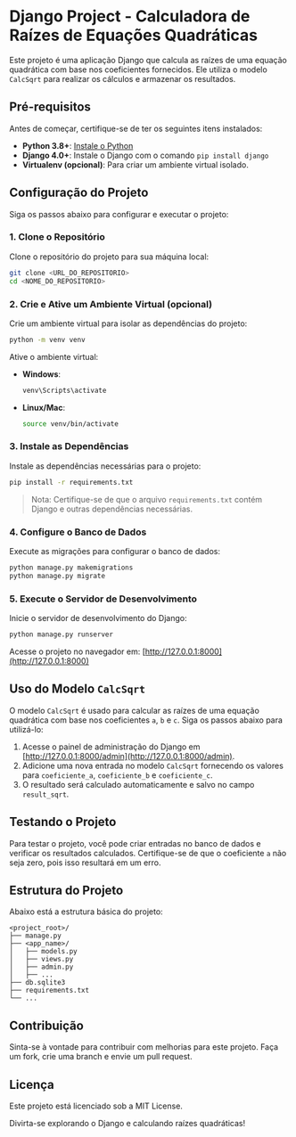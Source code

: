 
# Django Project - Calculadora de Raízes de Equações Quadráticas

Este projeto é uma aplicação Django que calcula as raízes de uma equação quadrática com base nos coeficientes fornecidos. Ele utiliza o modelo `CalcSqrt` para realizar os cálculos e armazenar os resultados.

## Pré-requisitos

Antes de começar, certifique-se de ter os seguintes itens instalados:

- **Python 3.8+**: [Instale o Python](https://www.python.org/downloads/)
- **Django 4.0+**: Instale o Django com o comando `pip install django`
- **Virtualenv (opcional)**: Para criar um ambiente virtual isolado.

## Configuração do Projeto

Siga os passos abaixo para configurar e executar o projeto:

### 1. Clone o Repositório

Clone o repositório do projeto para sua máquina local:

```bash
git clone <URL_DO_REPOSITORIO>
cd <NOME_DO_REPOSITORIO>
```

### 2. Crie e Ative um Ambiente Virtual (opcional)

Crie um ambiente virtual para isolar as dependências do projeto:

```bash
python -m venv venv
```

Ative o ambiente virtual:

- **Windows**:

  ```bash
  venv\Scripts\activate
  ```

- **Linux/Mac**:

  ```bash
  source venv/bin/activate
  ```

### 3. Instale as Dependências

Instale as dependências necessárias para o projeto:

```bash
pip install -r requirements.txt
```

> Nota: Certifique-se de que o arquivo `requirements.txt` contém Django e outras dependências necessárias.

### 4. Configure o Banco de Dados

Execute as migrações para configurar o banco de dados:

```bash
python manage.py makemigrations
python manage.py migrate
```

### 5. Execute o Servidor de Desenvolvimento

Inicie o servidor de desenvolvimento do Django:

```bash
python manage.py runserver
```

Acesse o projeto no navegador em: [http://127.0.0.1:8000](http://127.0.0.1:8000)

## Uso do Modelo `CalcSqrt`

O modelo `CalcSqrt` é usado para calcular as raízes de uma equação quadrática com base nos coeficientes `a`, `b` e `c`. Siga os passos abaixo para utilizá-lo:

1. Acesse o painel de administração do Django em [http://127.0.0.1:8000/admin](http://127.0.0.1:8000/admin).
2. Adicione uma nova entrada no modelo `CalcSqrt` fornecendo os valores para `coeficiente_a`, `coeficiente_b` e `coeficiente_c`.
3. O resultado será calculado automaticamente e salvo no campo `result_sqrt`.

## Testando o Projeto

Para testar o projeto, você pode criar entradas no banco de dados e verificar os resultados calculados. Certifique-se de que o coeficiente `a` não seja zero, pois isso resultará em um erro.

## Estrutura do Projeto

Abaixo está a estrutura básica do projeto:

```
<project_root>/
├── manage.py
├── <app_name>/
│   ├── models.py
│   ├── views.py
│   ├── admin.py
│   ├── ...
├── db.sqlite3
├── requirements.txt
└── ...
```

## Contribuição

Sinta-se à vontade para contribuir com melhorias para este projeto. Faça um fork, crie uma branch e envie um pull request.

## Licença

Este projeto está licenciado sob a MIT License.

Divirta-se explorando o Django e calculando raízes quadráticas!
